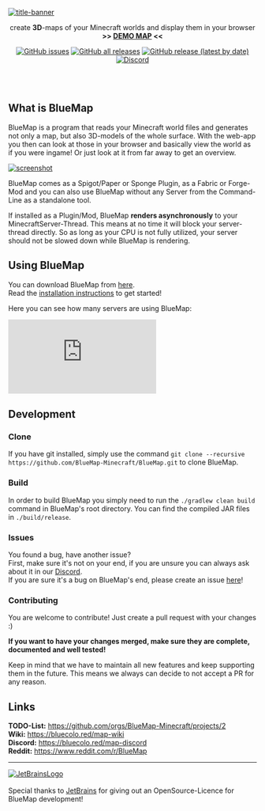 [![title-banner](https://bluecolored.de/paste/BluemapBanner.png)](https://bluemap.bluecolored.de/)

<div align="center">

create **3D**-maps of your Minecraft worlds and display them in your browser  
**>> [DEMO MAP](https://bluecolored.de/bluemap) <<**


[![GitHub issues](https://img.shields.io/github/issues-raw/BlueMap-Minecraft/BlueMap)](https://github.com/orgs/BlueMap-Minecraft/projects/2)
[![GitHub all releases](https://img.shields.io/github/downloads/BlueMap-Minecraft/BlueMap/total)](https://github.com/BlueMap-Minecraft/BlueMap/releases)
[![GitHub release (latest by date)](https://img.shields.io/github/v/release/BlueMap-Minecraft/BlueMap)](https://github.com/BlueMap-Minecraft/BlueMap/releases/latest)
[![Discord](https://img.shields.io/discord/665868367416131594?label=discord)](https://discord.gg/zmkyJa3)

</div>

<br>
<br>

## What is BlueMap
BlueMap is a program that reads your Minecraft world files and generates not only a map, but also 3D-models of the whole surface.
With the web-app you then can look at those in your browser and basically view the world as if you were ingame! 
Or just look at it from far away to get an overview.

[![screenshot](https://bluecolored.de/paste/BlueMapScreenshot.jpg?2)](https://bluecolored.de/bluemap)

BlueMap comes as a Spigot/Paper or Sponge Plugin, as a Fabric or Forge-Mod and you can also use BlueMap without any Server
from the Command-Line as a standalone tool.

If installed as a Plugin/Mod, BlueMap **renders asynchronously** to your MinecraftServer-Thread. 
This means at no time it will block your server-thread directly. 
So as long as your CPU is not fully utilized, your server should not be slowed down while BlueMap is rendering.


## Using BlueMap
You can download BlueMap from [here](https://github.com/BlueMap-Minecraft/BlueMap/releases).  
Read the [installation instructions](https://bluemap.bluecolored.de/wiki/getting-started/Installation.html) to get started!

Here you can see how many servers are using BlueMap:

[![BlueMap Graph](https://metrics.bluecolored.de/bluemap/graph.php?1)](https://metrics.bluecolored.de/)

## Development
### Clone
If you have git installed, simply use the command `git clone --recursive https://github.com/BlueMap-Minecraft/BlueMap.git` to clone BlueMap.

### Build
In order to build BlueMap you simply need to run the `./gradlew clean build` command in BlueMap's root directory.
You can find the compiled JAR files in `./build/release`.

### Issues
You found a bug, have another issue?  
First, make sure it's not on your end, if you are unsure you can always ask about it in our [Discord](https://bluecolo.red/map-discord).  
If you are sure it's a bug on BlueMap's end, please create an issue [here](https://github.com/BlueMap-Minecraft/BlueMap/issues)!

### Contributing
You are welcome to contribute!
Just create a pull request with your changes :)

**If you want to have your changes merged, make sure they are complete, documented and well tested!**

Keep in mind that we have to maintain all new features and keep supporting them in the future.
This means we always can decide to not accept a PR for any reason.

## Links
**TODO-List:** https://github.com/orgs/BlueMap-Minecraft/projects/2  
**Wiki:** https://bluecolo.red/map-wiki  
**Discord:** https://bluecolo.red/map-discord  
**Reddit:** https://www.reddit.com/r/BlueMap  

---

[![JetBrainsLogo](https://bluecolored.de/paste/jetbrains-variant-4.svg)](https://www.jetbrains.com/?from=BlueMap)<br>
<br>
Special thanks to [JetBrains](https://www.jetbrains.com/?from=BlueMap) for giving out an OpenSource-Licence for BlueMap development!
